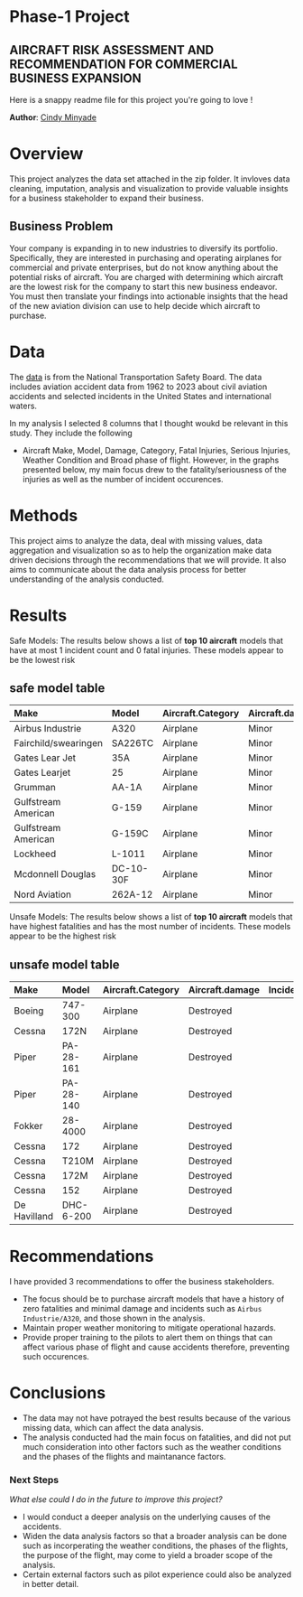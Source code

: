 # Phase-1 Project

## AIRCRAFT RISK ASSESSMENT AND RECOMMENDATION FOR COMMERCIAL BUSINESS EXPANSION

Here is a snappy readme file for this project you're going to love !

**Author**: [Cindy Minyade](https://github.com/cminyade/phase-1-project.git)

# Overview
This project analyzes the data set attached in the zip folder. It invloves data cleaning, imputation, analysis and visualization to provide valuable insights for a business stakeholder to expand their business.

## Business Problem 
Your company is expanding in to new industries to diversify its portfolio. Specifically, they are interested in purchasing and operating airplanes for commercial and private enterprises, but do not know anything about the potential risks of aircraft. You are charged with determining which aircraft are the lowest risk for the company to start this new business endeavor. You must then translate your findings into actionable insights that the head of the new aviation division can use to help decide which aircraft to purchase.

# Data
The [data](https://www.kaggle.com/datasets/khsamaha/aviation-accident-database-synopses) is from the National Transportation Safety Board. 
The data includes aviation accident data from 1962 to 2023 about civil aviation accidents and selected incidents in the United States and international waters.

In my analysis I selected 8 columns that I thought woukd be relevant in this study. They include the following
 - Aircraft Make, Model, Damage, Category, Fatal Injuries, Serious Injuries, Weather Condition and Broad phase of flight. However, in the graphs presented below, my main focus drew to the fatality/seriousness of the injuries as well as the number of incident occurences. 

# Methods
This project aims to analyze the data, deal with missing values, data aggregation and visualization so as to help the organization make data driven decisions through the recommendations that we will provide.
It also aims to communicate about the data analysis process for better understanding of the analysis conducted.

# Results
Safe Models: The results below shows a list of **top 10 aircraft** models that have at most 1 incident count and 0 fatal injuries. These models appear to be the lowest risk

## safe model table
| Make                 | Model     | Aircraft.Category   | Aircraft.damage   |   Incident.Count |   Total.Fatal.Injuries |   Total.Serious.Injuries |
|:---------------------|:----------|:--------------------|:------------------|-----------------:|-----------------------:|-------------------------:|
| Airbus Industrie     | A320      | Airplane            | Minor             |                1 |                      0 |                        0 |
| Fairchild/swearingen | SA226TC   | Airplane            | Minor             |                1 |                      0 |                        0 |
| Gates Lear Jet       | 35A       | Airplane            | Minor             |                1 |                      0 |                        0 |
| Gates Learjet        | 25        | Airplane            | Minor             |                1 |                      0 |                        0 |
| Grumman              | AA-1A     | Airplane            | Minor             |                1 |                      0 |                        0 |
| Gulfstream American  | G-159     | Airplane            | Minor             |                1 |                      0 |                        0 |
| Gulfstream American  | G-159C    | Airplane            | Minor             |                1 |                      0 |                        0 |
| Lockheed             | L-1011    | Airplane            | Minor             |                1 |                      0 |                        0 |
| Mcdonnell Douglas    | DC-10-30F | Airplane            | Minor             |                1 |                      0 |                        0 |
| Nord Aviation        | 262A-12   | Airplane            | Minor             |                1 |                      0 |                        0 |

Unsafe Models: The results below shows a list of **top 10 aircraft** models that have highest fatalities and has the most number of incidents. These models appear to be the highest risk

## unsafe model table
| Make         | Model     | Aircraft.Category   | Aircraft.damage   |   Incident.Count |   Total.Fatal.Injuries |   Total.Serious.Injuries |
|:-------------|:----------|:--------------------|:------------------|-----------------:|-----------------------:|-------------------------:|
| Boeing       | 747-300   | Airplane            | Destroyed         |                1 |                    228 |                       26 |
| Cessna       | 172N      | Airplane            | Destroyed         |               22 |                     36 |                        7 |
| Piper        | PA-28-161 | Airplane            | Destroyed         |               13 |                     34 |                        4 |
| Piper        | PA-28-140 | Airplane            | Destroyed         |               21 |                     32 |                       20 |
| Fokker       | 28-4000   | Airplane            | Destroyed         |                1 |                     27 |                        9 |
| Cessna       | 172       | Airplane            | Destroyed         |               20 |                     22 |                       12 |
| Cessna       | T210M     | Airplane            | Destroyed         |               10 |                     19 |                        1 |
| Cessna       | 172M      | Airplane            | Destroyed         |               15 |                     19 |                       10 |
| Cessna       | 152       | Airplane            | Destroyed         |               26 |                     18 |                        6 |
| De Havilland | DHC-6-200 | Airplane            | Destroyed         |                2 |                     16 |                       14 |

# Recommendations
I have provided 3 recommendations to offer the business stakeholders.
- The focus should be to purchase aircraft models that have a history of zero fatalities and minimal damage and incidents such as `Airbus Industrie/A320`, and those shown in the analysis.
- Maintain proper weather monitoring to mitigate operational hazards.
- Provide proper training to the pilots to alert them on things that can affect various phase of flight and cause accidents therefore, preventing such occurences. 

# Conclusions
- The data may not have potrayed the best results because of the various missing data, which can affect the data analysis.
- The analysis conducted had the main focus on fatalities, and did not put much consideration into other factors such as the weather conditions and the phases of the flights and maintanance factors. 

### Next Steps
_What else could I do in the future to improve this project?_

- I would conduct a deeper analysis on the underlying causes of the accidents.
- Widen the data analysis factors so that a broader analysis can be done such as incorperating the weather conditions, the phases of the flights, the purpose of the flight, may come to yield a broader scope of the analysis. 
- Certain external factors such as pilot experience could also be analyzed in better detail.
